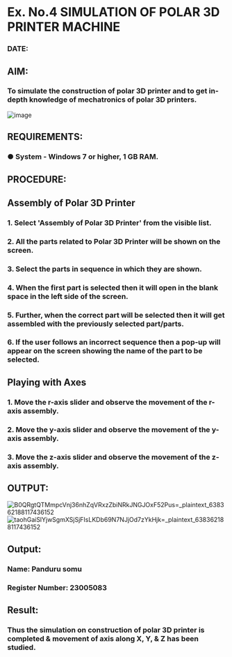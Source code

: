 # Ex. No.4 SIMULATION OF POLAR 3D PRINTER MACHINE

### DATE: 

## AIM:
### To simulate the construction of polar 3D printer and to get in-depth knowledge of mechatronics of polar 3D printers.

![image](https://github.com/Sellakumar1987/Ex.-No.-4---SIMULATION-OF-POLAR-3D-PRINTER-MACHINE/assets/113594316/b551f195-9877-49a2-99bb-a9efcfb3381a)

## REQUIREMENTS:
### ●	System - Windows 7 or higher, 1 GB RAM.

## PROCEDURE:

## Assembly of Polar 3D Printer
### 1.	Select 'Assembly of Polar 3D Printer' from the visible list.
### 2.	All the parts related to Polar 3D Printer will be shown on the screen.
### 3.	Select the parts in sequence in which they are shown.
### 4.	When the first part is selected then it will open in the blank space in the left side of the screen.
### 5.	Further, when the correct part will be selected then it will get assembled with the previously selected part/parts.
### 6.	If the user follows an incorrect sequence then a pop-up will appear on the screen showing the name of the part to be selected.

## Playing with Axes
### 1.	Move the r-axis slider and observe the movement of the r-axis assembly.
### 2.	Move the y-axis slider and observe the movement of the y-axis assembly.
### 3.	Move the z-axis slider and observe the movement of the z-axis assembly.

## OUTPUT:
![B0QRgtQTMmpcVnj36nhZqVRxzZbiNRkJNGJOxF52Pus=_plaintext_638362188117436152](https://github.com/Pandurusomu/Ex.-No.-4---SIMULATION-OF-POLAR-3D-PRINTER-MACHINE/assets/148988619/31b0737d-f5f6-4825-9a49-dc82769dc7e3)
![taohGaiSlYjwSgmXSjSjFIsLKDb69N7NJjOd7zYkHjk=_plaintext_638362188117436152](https://github.com/Pandurusomu/Ex.-No.-4---SIMULATION-OF-POLAR-3D-PRINTER-MACHINE/assets/148988619/60935660-3984-4830-b1de-954cb0dab6ae)
## Output:




### Name: Panduru somu
### Register Number: 23005083

## Result: 
### Thus the simulation on construction of polar 3D printer is completed & movement of axis along X, Y, & Z has been studied.
